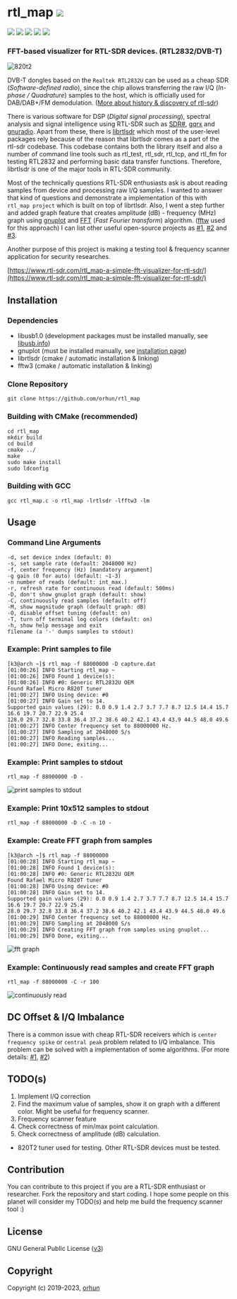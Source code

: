 # rtl_map <a href="https://github.com/orhun/rtl_map/releases"><img src="https://img.shields.io/github/release/orhun/rtl_map.svg"/>
</a>
<a href="https://github.com/orhun/rtl_map/issues"><img src="https://img.shields.io/github/issues/orhun/rtl_map.svg"/></a>
<a href="https://github.com/orhun/rtl_map/pulls"><img src="https://img.shields.io/github/issues-pr/orhun/rtl_map.svg"/></a>
<a href="https://github.com/orhun/rtl_map/stargazers"><img src="https://img.shields.io/github/stars/orhun/rtl_map.svg"/></a>
<a href="https://github.com/orhun/rtl_map/network"><img src="https://img.shields.io/github/forks/orhun/rtl_map.svg"/></a>
<a href="https://github.com/orhun/rtl_map/blob/master/LICENSE"><img src="https://img.shields.io/github/license/orhun/rtl_map.svg"/></a>

### FFT-based visualizer for RTL-SDR devices. (RTL2832/DVB-T)

![820t2](https://user-images.githubusercontent.com/24392180/51805531-935c4700-227f-11e9-8249-44b849b8e757.jpg)

DVB-T dongles based on the `Realtek RTL2832U` can be used as a cheap SDR (_Software-defined radio_), since the chip allows transferring the raw I/Q (_In-phase / Quadrature_) samples to the host, which is officially used for DAB/DAB+/FM demodulation. 
([More about history & discovery of rtl-sdr](http://rtlsdr.org/#history_and_discovery_of_rtlsdr))

There is various software for DSP (_Digital signal processing_), spectral analysis and signal intelligence using RTL-SDR such as [SDR#](https://airspy.com/download/), [gqrx](http://gqrx.dk/) and [gnuradio](https://www.gnuradio.org/). 
Apart from these, there is [librtlsdr](https://github.com/steve-m/librtlsdr) which most of the user-level packages rely because of the reason that librtlsdr comes as a part of the rtl-sdr codebase. 
This codebase contains both the library itself and also a number of command line tools such as rtl_test, rtl_sdr, rtl_tcp, and rtl_fm for testing RTL2832 and performing basic data transfer functions.
Therefore, librtlsdr is one of the major tools in RTL-SDR community.

Most of the technically questions RTL-SDR enthusiasts ask is about reading samples from device and processing raw I/Q samples. I wanted to answer that kind of questions and demonstrate a implementation of this with `rtl_map project` which is built on top of librtlsdr. Also, I went a step further and added graph feature that creates amplitude (dB) - frequency (MHz) graph using [gnuplot](http://www.gnuplot.info/) and [FFT](https://en.wikipedia.org/wiki/Fast_Fourier_transform) (_Fast Fourier transform_) algorithm. ([fftw](http://www.fftw.org/) used for this approach) I can list other useful open-source projects as [#1](https://gist.github.com/creaktive/7eeaeb76de26ca39dc3f), [#2](https://github.com/xofc/rtl_fftmax) and [#3](https://github.com/roger-/pyrtlsdr). 

Another purpose of this project is making a testing tool & frequency scanner application for security researches.

[https://www.rtl-sdr.com/rtl_map-a-simple-fft-visualizer-for-rtl-sdr/](https://www.rtl-sdr.com/rtl_map-a-simple-fft-visualizer-for-rtl-sdr/)

## Installation

### Dependencies
* libusb1.0 (development packages must be installed manually, see [libusb.info](https://libusb.info/))
* gnuplot (must be installed manually, see [installation page](http://gausssum.sourceforge.net/DocBook/ch01s03.html))
* librtlsdr (cmake / automatic installation & linking)
* fftw3 (cmake / automatic installation & linking)

### Clone Repository

```
git clone https://github.com/orhun/rtl_map
```

### Building with CMake (recommended)

```
cd rtl_map
mkdir build
cd build
cmake ../
make
sudo make install
sudo ldconfig
```
### Building with GCC

```
gcc rtl_map.c -o rtl_map -lrtlsdr -lfftw3 -lm
```

## Usage
### Command Line Arguments
```
-d, set device index (default: 0)
-s, set sample rate (default: 2048000 Hz)
-f, center frequency (Hz) [mandatory argument]
-g gain (0 for auto) (default: ~1-3)
-n number of reads (default: int_max.)
-r, refresh rate for continuous read (default: 500ms)
-D, don't show gnuplot graph (default: show)
-C, continuously read samples (default: off)
-M, show magnitude graph (default graph: dB)
-O, disable offset tuning (default: on)
-T, turn off terminal log colors (default: on)
-h, show help message and exit
filename (a '-' dumps samples to stdout)
```

### Example: Print samples to file

```
[k3@arch ~]$ rtl_map -f 88000000 -D capture.dat
[01:00:26] INFO Starting rtl_map ~
[01:00:26] INFO Found 1 device(s):
[01:00:26] INFO #0: Generic RTL2832U OEM
Found Rafael Micro R820T tuner
[01:00:27] INFO Using device: #0
[01:00:27] INFO Gain set to 14.
Supported gain values (29): 0.0 0.9 1.4 2.7 3.7 7.7 8.7 12.5 14.4 15.7 16.6 19.7 20.7 22.9 25.4 
128.0 29.7 32.8 33.8 36.4 37.2 38.6 40.2 42.1 43.4 43.9 44.5 48.0 49.6 
[01:00:27] INFO Center frequency set to 88000000 Hz.
[01:00:27] INFO Sampling at 2048000 S/s
[01:00:27] INFO Reading samples...
[01:00:27] INFO Done, exiting...
```

### Example: Print samples to stdout

```
rtl_map -f 88000000 -D -
```

![print samples to stdout](https://user-images.githubusercontent.com/24392180/51807038-b0e6dc00-2292-11e9-9978-e2ddf5852e7d.gif)

### Example: Print 10x512 samples to stdout

```
rtl_map -f 88000000 -D -C -n 10 -
```

### Example: Create FFT graph from samples
```
[k3@arch ~]$ rtl_map -f 88000000
[01:00:28] INFO Starting rtl_map ~
[01:00:28] INFO Found 1 device(s):
[01:00:28] INFO #0: Generic RTL2832U OEM
Found Rafael Micro R820T tuner
[01:00:28] INFO Using device: #0
[01:00:28] INFO Gain set to 14.
Supported gain values (29): 0.0 0.9 1.4 2.7 3.7 7.7 8.7 12.5 14.4 15.7 16.6 19.7 20.7 22.9 25.4 
28.0 29.7 32.8 33.8 36.4 37.2 38.6 40.2 42.1 43.4 43.9 44.5 48.0 49.6 
[01:00:29] INFO Center frequency set to 88000000 Hz.
[01:00:29] INFO Sampling at 2048000 S/s
[01:00:29] INFO Creating FFT graph from samples using gnuplot...
[01:00:29] INFO Done, exiting...
```
![fft graph](https://user-images.githubusercontent.com/24392180/52183411-c3c05a00-2818-11e9-8883-cdddd2c7376e.jpg)


### Example: Continuously read samples and create FFT graph

```
rtl_map -f 88000000 -C -r 100
```

![continuously read](https://user-images.githubusercontent.com/24392180/52239109-bbcaed80-28de-11e9-921e-7c438f42a4c9.gif)


## DC Offset & I/Q Imbalance

There is a common issue with cheap RTL-SDR receivers which is `center frequency spike` or `central peak` problem related to I/Q imbalance. This problem can be solved with a implementation of some algorithms. (For more details: [#1](https://github.com/roger-/pyrtlsdr/issues/94), [#2](https://wiki.analog.com/resources/eval/user-guides/ad-fmcomms1-ebz/iq_correction))

## TODO(s)
1. Implement I/Q correction
2. Find the maximum value of samples, show it on graph with a different color.  Might be useful for frequency scanner.
3. Frequency scanner feature
4. Check correctness of min/max point calculation.
5. Check correctness of amplitude (dB) calculation.
* 820T2 tuner used for testing. Other RTL-SDR devices must be tested.

## Contribution

You can contribute to this project if you are a RTL-SDR enthusiast or researcher. Fork the repository and start coding.
I hope some people on this planet will consider my TODO(s) and help me build the frequency scanner tool :)

## License

GNU General Public License ([v3](https://www.gnu.org/licenses/gpl.txt))

## Copyright

Copyright (c) 2019-2023, [orhun](https://www.github.com/orhun)
